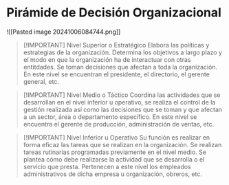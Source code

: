 # Pirámide de Decisión Organizacional

![[Pasted image 20241006084744.png]]


> [!IMPORTANT] Nivel Superior o Estratégico
> Elabora las políticas y estrategias de la organización. Determina los objetivos a largo plazo y el modo en que la organización ha de interactuar con otras entitdades. Se toman decisiones que afectan a toda la organización. En este nivel se encuentran el presidente, el directorio, el gerente general, etc.


> [!IMPORTANT] Nivel Medio o Táctico
> Coordina las actividades que se desarrollan en el nivel inferior u operativo, se realiza el control de la gestión realizada así como las decisiones que se toman y que afectan a un sector, área o departamento específico. En este nivel se encuentra el gerente de producción, administración de ventas, etc.


> [!IMPORTANT] Nivel Inferior u Operativo
> Su función es realizar en forma eficaz las tareas que se realizan en la organización. Se realizan tareas rutinarias programadas previamente en el nivel medio.
> Se plantea cómo debe realizarse la actividad que se desarrolla o el servicio que presta. Pertenecen a este nivel los empleados administrativos de dicha empresa u organización, obreros, etc.


